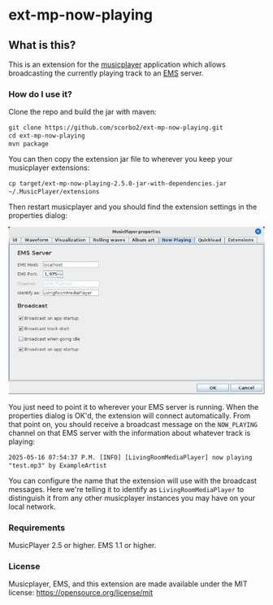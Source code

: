 # ext-mp-now-playing

## What is this?

This is an extension for the [musicplayer](https://github.com/scorbo2/musicplayer) application which allows
broadcasting the currently playing track to an [EMS](https://github.com/scorbo2/ems) server.

### How do I use it?

Clone the repo and build the jar with maven:

```shell
git clone https://github.com/scorbo2/ext-mp-now-playing.git
cd ext-mp-now-playing
mvn package
```

You can then copy the extension jar file to wherever you keep your musicplayer extensions:

```shell
cp target/ext-mp-now-playing-2.5.0-jar-with-dependencies.jar ~/.MusicPlayer/extensions
```

Then restart musicplayer and you should find the extension settings in the properties dialog:

![Extension properties](properties-screenshot.jpg "Properties screenshot")

You just need to point it to wherever your EMS server is running. When the properties dialog is OK'd, 
the extension will connect automatically. From that point on, you should receive a broadcast message
on the `NOW_PLAYING` channel on that EMS server with the information about whatever track is playing:

```
2025-05-16 07:54:37 P.M. [INFO] [LivingRoomMediaPlayer] now playing "test.mp3" by ExampleArtist
```

You can configure the name that the extension will use with the broadcast messages. Here we're telling
it to identify as `LivingRoomMediaPlayer` to distinguish it from any other musicplayer instances you
may have on your local network.

### Requirements

MusicPlayer 2.5 or higher.
EMS 1.1 or higher.

### License

Musicplayer, EMS, and this extension are made available under the MIT license: https://opensource.org/license/mit
